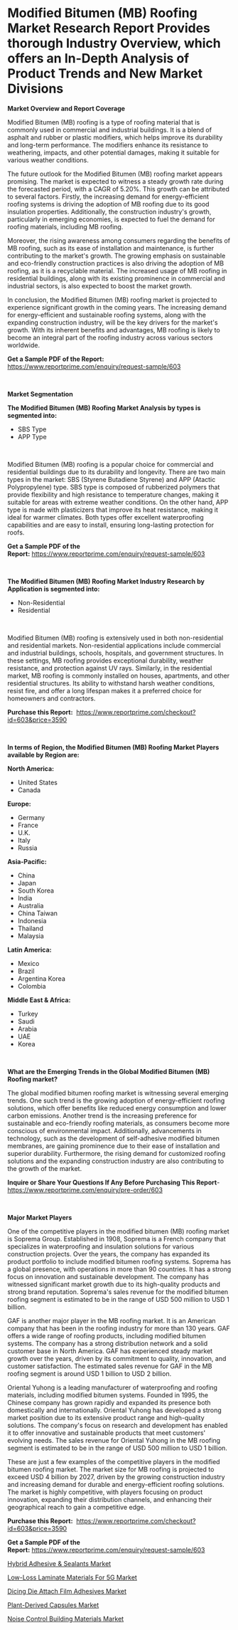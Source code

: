 <p><h1>Modified Bitumen (MB) Roofing Market Research Report Provides thorough Industry Overview, which offers an In-Depth Analysis of Product Trends and New Market Divisions</h1></p><p><strong>Market Overview and Report Coverage</strong></p>
<p><p>Modified Bitumen (MB) roofing is a type of roofing material that is commonly used in commercial and industrial buildings. It is a blend of asphalt and rubber or plastic modifiers, which helps improve its durability and long-term performance. The modifiers enhance its resistance to weathering, impacts, and other potential damages, making it suitable for various weather conditions.</p><p>The future outlook for the Modified Bitumen (MB) roofing market appears promising. The market is expected to witness a steady growth rate during the forecasted period, with a CAGR of 5.20%. This growth can be attributed to several factors. Firstly, the increasing demand for energy-efficient roofing systems is driving the adoption of MB roofing due to its good insulation properties. Additionally, the construction industry's growth, particularly in emerging economies, is expected to fuel the demand for roofing materials, including MB roofing.</p><p>Moreover, the rising awareness among consumers regarding the benefits of MB roofing, such as its ease of installation and maintenance, is further contributing to the market's growth. The growing emphasis on sustainable and eco-friendly construction practices is also driving the adoption of MB roofing, as it is a recyclable material. The increased usage of MB roofing in residential buildings, along with its existing prominence in commercial and industrial sectors, is also expected to boost the market growth.</p><p>In conclusion, the Modified Bitumen (MB) roofing market is projected to experience significant growth in the coming years. The increasing demand for energy-efficient and sustainable roofing systems, along with the expanding construction industry, will be the key drivers for the market's growth. With its inherent benefits and advantages, MB roofing is likely to become an integral part of the roofing industry across various sectors worldwide.</p></p>
<p><strong>Get a Sample PDF of the Report:</strong> <a href="https://www.reportprime.com/enquiry/request-sample/603">https://www.reportprime.com/enquiry/request-sample/603</a></p>
<p>&nbsp;</p>
<p><strong>Market Segmentation</strong></p>
<p><strong>The Modified Bitumen (MB) Roofing Market Analysis by types is segmented into:</strong></p>
<p><ul><li>SBS Type</li><li>APP Type</li></ul></p>
<p>&nbsp;</p>
<p><p>Modified Bitumen (MB) roofing is a popular choice for commercial and residential buildings due to its durability and longevity. There are two main types in the market: SBS (Styrene Butadiene Styrene) and APP (Atactic Polypropylene) type. SBS type is composed of rubberized polymers that provide flexibility and high resistance to temperature changes, making it suitable for areas with extreme weather conditions. On the other hand, APP type is made with plasticizers that improve its heat resistance, making it ideal for warmer climates. Both types offer excellent waterproofing capabilities and are easy to install, ensuring long-lasting protection for roofs.</p></p>
<p><strong>Get a Sample PDF of the Report:</strong>&nbsp;<a href="https://www.reportprime.com/enquiry/request-sample/603">https://www.reportprime.com/enquiry/request-sample/603</a></p>
<p>&nbsp;</p>
<p><strong>The Modified Bitumen (MB) Roofing Market Industry Research by Application is segmented into:</strong></p>
<p><ul><li>Non-Residential</li><li>Residential</li></ul></p>
<p>&nbsp;</p>
<p><p>Modified Bitumen (MB) roofing is extensively used in both non-residential and residential markets. Non-residential applications include commercial and industrial buildings, schools, hospitals, and government structures. In these settings, MB roofing provides exceptional durability, weather resistance, and protection against UV rays. Similarly, in the residential market, MB roofing is commonly installed on houses, apartments, and other residential structures. Its ability to withstand harsh weather conditions, resist fire, and offer a long lifespan makes it a preferred choice for homeowners and contractors.</p></p>
<p><strong>Purchase this Report:</strong>&nbsp; <a href="https://www.reportprime.com/checkout?id=603&price=3590">https://www.reportprime.com/checkout?id=603&price=3590</a></p>
<p>&nbsp;</p>
<p><strong>In terms of Region, the Modified Bitumen (MB) Roofing Market Players available by Region are:</strong></p>
<p>
    <p> <strong> North America: </strong>
        <ul>
            <li>United States</li>
            <li>Canada</li>
        </ul>
        </p> 
    <p> <strong> Europe: </strong>
        <ul>
            <li>Germany</li>
            <li>France</li>
            <li>U.K.</li>
            <li>Italy</li>
            <li>Russia</li>
        </ul>
        </p> 
    <p> <strong> Asia-Pacific: </strong>
        <ul>
            <li>China</li>
            <li>Japan</li>
            <li>South Korea</li>
            <li>India</li>
            <li>Australia</li>
            <li>China Taiwan</li>
            <li>Indonesia</li>
            <li>Thailand</li>
            <li>Malaysia</li>
        </ul>
        </p> 
    <p> <strong> Latin America: </strong>
        <ul>
            <li>Mexico</li>
            <li>Brazil</li>
            <li>Argentina Korea</li>
            <li>Colombia</li>
        </ul>
        </p> 
    <p> <strong> Middle East & Africa: </strong>
        <ul>
            <li>Turkey</li>
            <li>Saudi</li>
            <li>Arabia</li>
            <li>UAE</li>
            <li>Korea</li>
        </ul>
    </p>
    </p>
<p>&nbsp;</p>
<p><strong>What are the Emerging Trends in the Global Modified Bitumen (MB) Roofing market?</strong></p>
<p><p>The global modified bitumen roofing market is witnessing several emerging trends. One such trend is the growing adoption of energy-efficient roofing solutions, which offer benefits like reduced energy consumption and lower carbon emissions. Another trend is the increasing preference for sustainable and eco-friendly roofing materials, as consumers become more conscious of environmental impact. Additionally, advancements in technology, such as the development of self-adhesive modified bitumen membranes, are gaining prominence due to their ease of installation and superior durability. Furthermore, the rising demand for customized roofing solutions and the expanding construction industry are also contributing to the growth of the market.</p></p>
<p><strong>Inquire or Share Your Questions If Any Before Purchasing This Report</strong>- <a href="https://www.reportprime.com/enquiry/pre-order/603">https://www.reportprime.com/enquiry/pre-order/603</a></p>
<p>&nbsp;</p>
<p><strong>Major Market Players</strong></p>
<p><p>One of the competitive players in the modified bitumen (MB) roofing market is Soprema Group. Established in 1908, Soprema is a French company that specializes in waterproofing and insulation solutions for various construction projects. Over the years, the company has expanded its product portfolio to include modified bitumen roofing systems. Soprema has a global presence, with operations in more than 90 countries. It has a strong focus on innovation and sustainable development. The company has witnessed significant market growth due to its high-quality products and strong brand reputation. Soprema's sales revenue for the modified bitumen roofing segment is estimated to be in the range of USD 500 million to USD 1 billion.</p><p>GAF is another major player in the MB roofing market. It is an American company that has been in the roofing industry for more than 130 years. GAF offers a wide range of roofing products, including modified bitumen systems. The company has a strong distribution network and a solid customer base in North America. GAF has experienced steady market growth over the years, driven by its commitment to quality, innovation, and customer satisfaction. The estimated sales revenue for GAF in the MB roofing segment is around USD 1 billion to USD 2 billion.</p><p>Oriental Yuhong is a leading manufacturer of waterproofing and roofing materials, including modified bitumen systems. Founded in 1995, the Chinese company has grown rapidly and expanded its presence both domestically and internationally. Oriental Yuhong has developed a strong market position due to its extensive product range and high-quality solutions. The company's focus on research and development has enabled it to offer innovative and sustainable products that meet customers' evolving needs. The sales revenue for Oriental Yuhong in the MB roofing segment is estimated to be in the range of USD 500 million to USD 1 billion.</p><p>These are just a few examples of the competitive players in the modified bitumen roofing market. The market size for MB roofing is projected to exceed USD 4 billion by 2027, driven by the growing construction industry and increasing demand for durable and energy-efficient roofing solutions. The market is highly competitive, with players focusing on product innovation, expanding their distribution channels, and enhancing their geographical reach to gain a competitive edge.</p></p>
<p><strong>Purchase this Report:</strong>&nbsp;&nbsp;<a href="https://www.reportprime.com/checkout?id=603&price=3590">https://www.reportprime.com/checkout?id=603&price=3590</a></p>
<p></p>
<p><strong>Get a Sample PDF of the Report:</strong>&nbsp;<a href="https://www.reportprime.com/enquiry/request-sample/603">https://www.reportprime.com/enquiry/request-sample/603</a></p>
<p><p><a href="https://github.com/jonneygiverf/Market-Research-Report-List-2/blob/main/hybrid-adhesive-sealants-market.md">Hybrid Adhesive & Sealants Market</a></p><p><a href="https://github.com/dziulagalemab/Market-Research-Report-List-2/blob/main/low-loss-laminate-materials-for-5g-market.md">Low-Loss Laminate Materials For 5G Market</a></p><p><a href="https://github.com/prosalinda88/Market-Research-Report-List-2/blob/main/dicing-die-attach-film-adhesives-market.md">Dicing Die Attach Film Adhesives Market</a></p><p><a href="https://github.com/amae102299/Market-Research-Report-List-2/blob/main/plant-derived-capsules-market.md">Plant-Derived Capsules Market</a></p><p><a href="https://github.com/sndrkn/Market-Research-Report-List-2/blob/main/noise-control-building-materials-market.md">Noise Control Building Materials Market</a></p></p>
